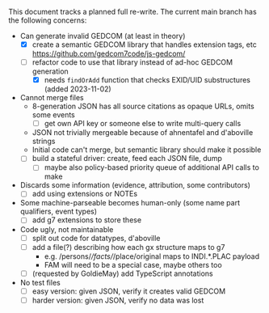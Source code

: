 This document tracks a planned full re-write. The current main branch has the following concerns:

- Can generate invalid GEDCOM (at least in theory)
    - [x] create a semantic GEDCOM library that handles extension tags, etc <https://github.com/gedcom7code/js-gedcom/>
    - [ ] refactor code to use that library instead of ad-hoc GEDCOM generation
        - [x] needs `findOrAdd` function that checks EXID/UID substructures (added 2023-11-02)

- Cannot merge files
    - 8-generation JSON has all source citations as opaque URLs, omits some events
        - [ ] get own API key or someone else to write multi-query calls
    - JSON not trivially mergeable because of ahnentafel and d'aboville strings
    - Initial code can't merge, but semantic library should make it possible
    - [ ] build a stateful driver: create, feed each JSON file, dump
        - [ ] maybe also policy-based priority queue of additional API calls to make

- Discards some information (evidence, attribution, some contributors)
    - [ ] add using extensions or NOTEs

- Some machine-parseable becomes human-only (some name part qualifiers, event types)
    - [ ] add g7 extensions to store these

- Code ugly, not maintainable
    - [ ] split out code for datatypes, d'aboville
    - [ ] add a file(?) describing how each gx structure maps to g7
        - e.g. /persons/*/facts/*/place/original maps to INDI.*.PLAC payload
        - FAM will need to be a special case, maybe others too
    - [ ] (requested by GoldieMay) add TypeScript annotations

- No test files
    - [ ] easy version: given JSON, verify it creates valid GEDCOM
    - [ ] harder version: given JSON, verify no data was lost
